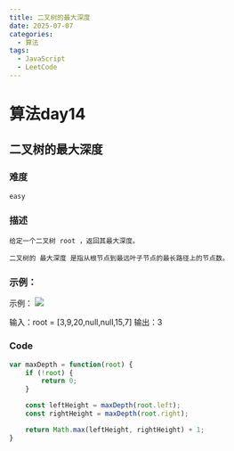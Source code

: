 ```yaml
---
title: 二叉树的最大深度
date: 2025-07-07
categories:
  - 算法
tags:
  - JavaScript
  - LeetCode
---
```


# 算法day14

## 二叉树的最大深度

### 难度

```easy```

### 描述

```
给定一个二叉树 root ，返回其最大深度。

二叉树的 最大深度 是指从根节点到最远叶子节点的最长路径上的节点数。
```


### 示例：
示例：
![](https://assets.leetcode.com/uploads/2020/11/26/tmp-tree.jpg)

输入：root = [3,9,20,null,null,15,7]
输出：3

### Code

```js
var maxDepth = function(root) {
    if (!root) {
        return 0;
    }

    const leftHeight = maxDepth(root.left);
    const rightHeight = maxDepth(root.right);

    return Math.max(leftHeight, rightHeight) + 1;
}
```
